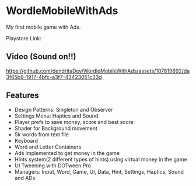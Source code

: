 # WordleMobileWithAds
My first mobile game with Ads.

Playstore Link:

## Video (Sound on!!)


https://github.com/dendritaDev/WordleMobileWithAds/assets/107819892/da3f65b9-1917-4bfc-a3f7-43423051c33d


## Features
  - Design Patterns: Singleton and Observer
  - Settings Menu: Haptics and Sound
  - Player prefs to save money, score and best score
  - Shader for Background movement
  - 5k words from text file
  - Keyboard
  - Word and Letter Containers
  - Ads implemented to get money in the game
  - Hints system(2 different types of hints) using virtual money in the game
  - UI Tweening with DOTween Pro
  - Managers: Input, Word, Game, UI, Data, Hint, Settings, Haptics, Sound and ADs
